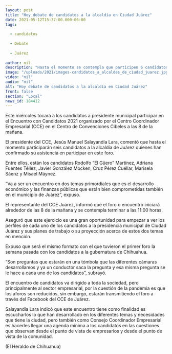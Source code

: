 ```yaml
---
layout: post
title: "Hoy debate de candidatos a la alcaldía en Ciudad Juárez"
date: 2021-05-12T15:37:00.000-06:00
tags:
  
  - candidatos
  
  - Debate
  
  - Juárez
  
author: nil
description: "Hasta el momento se contempla que participen 6 candidatos a la alcaldía de Juárez, quienes han confirmado su asistencia"
image: "/uploads/2021/images-candidatos_a_alcaldes_de_ciudad_juarez.jpg"
video: "nil"
audio: "nil"
alt: "Hoy debate de candidatos a la alcaldía en Ciudad Juárez"
front: false
section: "Local"
news_id: 184412
---
```


Este miércoles tocará a los candidatos a presidente municipal participar en el Encuentro con Candidatos 2021 organizado por el Centro Coordinador Empresarial (CCE) en el Centro de Convenciones Cibeles a las 8 de la mañana.

El presidente del CCE, Jesús Manuel Salayandía Lara, comentó que hasta el momento participarán seis candidatos a la alcaldía de Juárez quienes han confirmado su asistencia en participar en este foro.

Entre ellos, están los candidatos Rodolfo “El Güero” Martínez, Adriana Fuentes Téllez, Javier González Mocken, Cruz Pérez Cuéllar, Marisela Sáenz y Misael Máynez.

“Va a ser un encuentro en dos temas primordiales que es el desarrollo económico y las finanzas públicas que están bien comprometidas también en el municipio de Juárez”, expuso.

El representante del CCE Juárez, informó que el foro o encuentro iniciará alrededor de las 8 de la mañana y se contempla terminar a las 11:00 horas.

Aseguró que este ejercicio es una gran oportunidad para empezar a ver los perfiles de cada uno de los candidatos a la presidencia municipal de Ciudad Juárez y sus planes de trabajo o su proyección acerca de estos dos temas en mención.

Expuso que será el mismo formato con el que tuvieron el primer foro la semana pasada con los candidatos a la gubernatura de Chihuahua.

“Son preguntas que estarán en una tómbola que las diferentes cámaras desarrollamos y ya un conductor saca la pregunta y esa misma pregunta se le hace a cada uno de los candidatos”, subrayó.

El encuentro de candidatos va dirigido a toda la sociedad, pero principalmente al sector empresarial, por la cuestión de la pandemia es que los aforos son reducidos, sin embargo, estarán transmitiendo el foro a través del Facebook del CCE de Juárez.

Salayandía Lara indicó que este encuentro tiene como finalidad es escucharlos lo que han desarrollado en los diferentes temas y necesidades que tiene la ciudad, pero también como Consejo Coordinador Empresarial es hacerles llegar una agenda mínima a los candidatos en las cuestiones que observan desde el punto de vista de empresarios y desde el punto de vista de la comunidad.

(El Heraldo de Chihuahua)